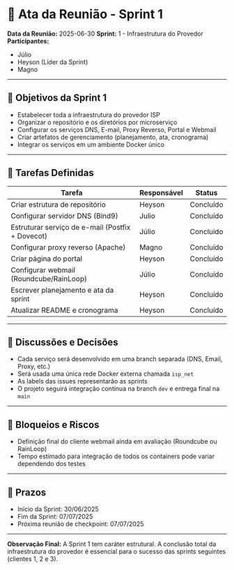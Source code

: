 # 📝 Ata da Reunião - Sprint 1

**Data da Reunião:** 2025-06-30
**Sprint:** 1 - Infraestrutura do Provedor
**Participantes:**

* Júlio 
* Heyson (Líder da Sprint)
* Magno

---

## 🎯 Objetivos da Sprint 1

* Estabelecer toda a infraestrutura do provedor ISP
* Organizar o repositório e os diretórios por microserviço
* Configurar os serviços DNS, E-mail, Proxy Reverso, Portal e Webmail
* Criar artefatos de gerenciamento (planejamento, ata, cronograma)
* Integrar os serviços em um ambiente Docker único

---

## 📌 Tarefas Definidas

| Tarefa                                           | Responsável | Status       |
| ------------------------------------------------ | ----------- | ------------ |
| Criar estrutura de repositório                   | Heyson      | Concluído    |
| Configurar servidor DNS (Bind9)                  | Julio      | Concluído    |
| Estruturar serviço de e-mail (Postfix + Dovecot) | Júlio      | Concluido  |
| Configurar proxy reverso (Apache)                | Magno      | Concluído |
| Criar página do portal                           | Heyson      | Concluído |
| Configurar webmail (Roundcube/RainLoop)          | Júlio     | Concluído |
| Escrever planejamento e ata da sprint            | Heyson      | Concluído    |
| Atualizar README e cronograma                    | Heyson      | Concluído    |

---

## 🔄 Discussões e Decisões

* Cada serviço será desenvolvido em uma branch separada (DNS, Email, Proxy, etc.)
* Será usada uma única rede Docker externa chamada `isp_net`
* As labels das issues representarão as sprints
* O projeto seguirá integração contínua na branch `dev` e entrega final na `main`

---

## 🚧 Bloqueios e Riscos

* Definição final do cliente webmail ainda em avaliação (Roundcube ou RainLoop)
* Tempo estimado para integração de todos os containers pode variar dependendo dos testes

---

## 📆 Prazos

* Início da Sprint: 30/06/2025
* Fim da Sprint: 07/07/2025
* Próxima reunião de checkpoint: 07/07/2025

---

**Observação Final:** A Sprint 1 tem caráter estrutural. A conclusão total da infraestrutura do provedor é essencial para o sucesso das sprints seguintes (clientes 1, 2 e 3).
